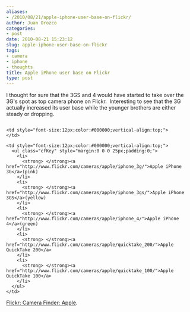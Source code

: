 ```yaml
---
aliases:
- /2010/08/21/apple-iphone-user-base-on-flickr/
author: Juan Orozco
categories:
- post
date: 2010-08-21 15:23:12
slug: apple-iphone-user-base-on-flickr
tags:
- camera
- iphone
- thoughts
title: Apple iPhone user base on Flickr
type: post
---
```


<p style="text-align:left;">
  I thought for sure that the 3GS and 4 would have started to take over the 3G's spot as top camera phone on Flickr.  Interesting to see that the 3G actually increased its user base while the younger brothers are either steady or dropping.
</p>

<p style="text-align:center;">
  <p style="text-align:center;">
    <a href="http://www.flickr.com/cameras/apple/"><img src="http://juanthedesigner.files.wordpress.com/2010/08/33_graph_brand_users_975cb1837d1.png?w=580" alt="" data-recalc-dims="1" /></a>
  </p>
  
  <p>
    <span style="font-family:Arial, Helvetica, sans-serif;line-height:normal;font-size:small;"> </span>
  </p>
  
  <tr>
    <td>
    </td>
    
    <td style="font-size:12px;color:#000000;vertical-align:top;">
    </td>
    
    <td style="font-size:12px;color:#000000;vertical-align:top;">
      <ul class="cfKey" style="margin:0 0 0 25px;padding:0;">
        <li>
          <strong> </strong><a href="http://www.flickr.com/cameras/apple/iphone_3g/">Apple iPhone 3G</a>(pink)
        </li>
        <li>
          <strong> </strong><a href="http://www.flickr.com/cameras/apple/iphone_3gs/">Apple iPhone 3GS</a>(yellow)
        </li>
        <li>
          <strong> </strong><a href="http://www.flickr.com/cameras/apple/iphone_4/">Apple iPhone 4</a>(green)
        </li>
        <li>
          <strong> </strong><a href="http://www.flickr.com/cameras/apple/quicktake_200/">Apple QuickTake 200</a>
        </li>
        <li>
          <strong> </strong><a href="http://www.flickr.com/cameras/apple/quicktake_100/">Apple QuickTake 100</a>
        </li>
      </ul>
    </td>
  </tr>
  
  <p>
    <a href="http://www.flickr.com/cameras/apple/">Flickr: Camera Finder: Apple</a>.
  </p>